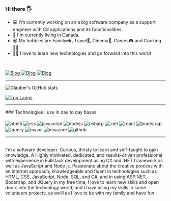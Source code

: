 ### Hi there 🖐️ 

<ul>
  <li>💻 I'm currently working on an a big software company as a support engineer with C# applications and its functionalities.</li>
  <li>🍁 I'm currently living in Canada.</li>
  <li>😎 My hobbies are Family👪, Travel🛫, Cinema🎦, Games🎮 and Cooking👨‍🍳</li>
  <li>👨‍💻 I love to learn new technologies and go forward into this world</li>
</ul><br/>


[![Blog](https://img.shields.io/website?label=http://glaubermarques.com&style=for-the-badge&url=http://glaubermarques.azurewebsites.net/)](http://glaubermarques.writing.io/)
[![Blog](https://img.shields.io/badge/Instagram-E4405F?style=for-the-badge&logo=instagram&logoColor=white)](https://www.instagram.com/glauberdev/)
[![Blog](	https://img.shields.io/badge/LinkedIn-0077B5?style=for-the-badge&logo=linkedin&logoColor=white)](https://www.linkedin.com/in/glaubervilane/)
<hr/>

![Glauber's GitHub stats](https://github-readme-stats.vercel.app/api?username=glaubervilane&show_icons=true&theme=dracula)

[![Top Langs](https://github-readme-stats.vercel.app/api/top-langs/?username=glaubervilane&layout=compact)](https://github.com/glaubervilane/github-readme-stats)
<hr/>
### Technologies I use in day to day bases

<div style="display: inline_block"><br/>
  <img align="center" alt="html5" src="https://img.shields.io/badge/HTML-239120?style=for-the-badge&logo=html5&logoColor=white"/>
  <img align="center" alt="css" src="https://img.shields.io/badge/CSS-239120?&style=for-the-badge&logo=css3&logoColor=white"/>
  <img align="center" alt="javascript" src="https://img.shields.io/badge/JavaScript-F7DF1E?style=for-the-badge&logo=javascript&logoColor=black"/>
  <img align="center" alt="nodejs" src="https://img.shields.io/badge/Node.js-43853D?style=for-the-badge&logo=node.js&logoColor=white"/>
  <img align="center" alt="csharp" src="https://img.shields.io/badge/C%23-239120?style=for-the-badge&logo=c-sharp&logoColor=white"/>
  <img align="center" alt=".net" src="https://img.shields.io/badge/.NET-5C2D91?style=for-the-badge&logo=.net&logoColor=white"/>
  <img align="center" alt="react" src="https://img.shields.io/badge/React-20232A?style=for-the-badge&logo=react&logoColor=61DAFB"/>
  <img align="center" alt="bootstrap" src="https://img.shields.io/badge/Bootstrap-563D7C?style=for-the-badge&logo=bootstrap&logoColor=white"/>
  <img align="center" alt="jquery" src="https://img.shields.io/badge/jQuery-0769AD?style=for-the-badge&logo=jquery&logoColor=white"/>
  <img align="center" alt="mysql" src="https://img.shields.io/badge/MySQL-00000F?style=for-the-badge&logo=mysql&logoColor=white"/>
  <img align="center" alt="msazure" src="https://img.shields.io/badge/Microsoft_Azure-0089D6?style=for-the-badge&logo=microsoft-azure&logoColor=white"/>
  <img align="center" alt="github" src="https://img.shields.io/badge/GitHub-100000?style=for-the-badge&logo=github&logoColor=white"/>
</div>
<hr/>
<br/>
I'm a software developer. Curious, thirsty to learn and self-taught to gain knowledge. A Highly motivated, dedicated, and results-driven professional with experience in Fullstack development using C# and .NET framework as well as JavaScript and Node js. Passionate about the creative process with an internet approach; knowledgeable and fluent in technologies such as HTML, CSS, JavaScript, Node, SQL, and C#, and in using ASP.NET, Bootstrap, and JQuery.In my free time, I love to learn new skills and open doors into the technology world, and I have using my skills in some volunteers projects, as welll as I love to be with my family and have fun.


